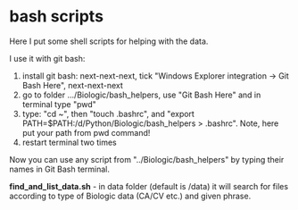 # bash scripts
Here I put some shell scripts for helping with the data.

I use it with git bash:
1) install git bash: next-next-next, tick "Windows Explorer integration -> Git Bash Here", next-next-next
2) go to folder .../Biologic/bash_helpers, use "Git Bash Here" and in terminal type "pwd"
3) type: "cd ~", then "touch .bashrc", and "export PATH=$PATH:/d/Python/Biologic/bash_helpers > .bashrc". Note, here put your path from pwd command!
4) restart terminal two times

Now you can use any script from "../Biologic/bash_helpers" by typing their names in Git Bash terminal.

**find_and_list_data.sh** - in data folder (default is /data) it will search for files according to type of Biologic data (CA/CV etc.) and given phrase.